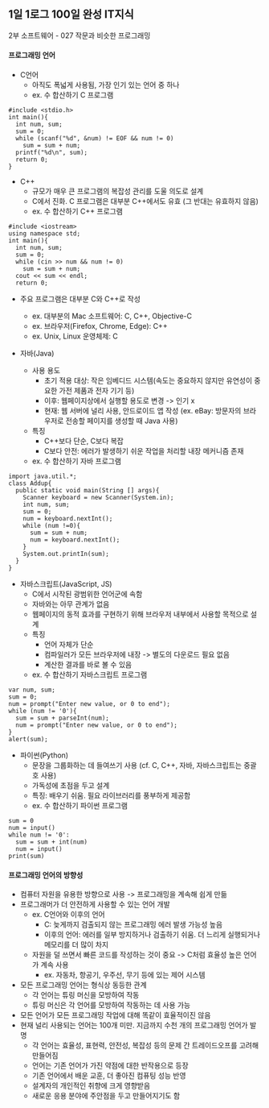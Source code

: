 ## 1일 1로그 100일 완성 IT지식

2부 소프트웨어 - 027 작문과 비슷한 프로그래밍

#### 프로그래밍 언어

- C언어
  - 아직도 폭넓게 사용됨, 가장 인기 있는 언어 중 하나
  - ex. 수 합산하기 C 프로그램

```
#include <stdio.h>
int main(){
  int num, sum;
  sum = 0;
  while (scanf("%d", &num) != EOF && num != 0)
    sum = sum + num;
  printf("%d\n", sum);
  return 0;
}
```

- C++
  - 규모가 매우 큰 프로그램의 복잡성 관리를 도울 의도로 설계
  - C에서 진화. C 프로그램은 대부분 C++에서도 유효 (그 반대는 유효하지 않음)
  - ex. 수 합산하기 C++ 프로그램

```
#include <iostream>
using namespace std;
int main(){
  int num, sum;
  sum = 0;
  while (cin >> num && num != 0)
    sum = sum + num;
  cout << sum << endl;
  return 0;
```

- 주요 프로그램은 대부분 C와 C++로 작성
  - ex. 대부분의 Mac 소프트웨어: C, C++, Objective-C
  - ex. 브라우저(Firefox, Chrome, Edge): C++
  - ex. Unix, Linux 운영체제: C

- 자바(Java)
  - 사용 용도
    - 초기 적용 대상: 작은 임베디드 시스템(속도는 중요하지 않지만 유연성이 중요한 가전 제품과 전자 기기 등)
    - 이후: 웹페이지상에서 실행할 용도로 변경 -> 인기 x
    - 현재: 웹 서버에 널리 사용, 안드로이드 앱 작성 (ex. eBay: 방문자의 브라우저로 전송할 페이지를 생성할 때 Java 사용)
  - 특징
    - C++보다 단순, C보다 복잡
    - C보다 안전: 에러가 발생하기 쉬운 작업을 처리할 내장 메커니즘 존재
  - ex. 수 합산하기 자바 프로그램

```
import java.util.*;
class Addup{
  public static void main(String [] args){
    Scanner keyboard = new Scanner(System.in);
    int num, sum;
    sum = 0;
    num = keyboard.nextInt();
    while (num !=0){
      sum = sum + num;
      num = keyboard.nextInt();
    }
    System.out.printIn(sum);
  }
}
```

- 자바스크립트(JavaScript, JS)
  - C에서 시작된 광범위한 언어군에 속함
  - 자바와는 아무 관계가 없음
  - 웹페이지의 동적 효과를 구현하기 위해 브라우저 내부에서 사용할 목적으로 설계
  - 특징
    - 언어 자체가 단순
    - 컴파일러가 모든 브라우저에 내장 -> 별도의 다운로드 필요 없음
    - 계산한 결과를 바로 볼 수 있음
  - ex. 수 합산하기 자바스크립트 프로그램
   
```
var num, sum;
sum = 0;
num = prompt("Enter new value, or 0 to end");
while (num != '0'){
  sum = sum + parseInt(num);
  num = prompt("Enter new value, or 0 to end");
}
alert(sum);
```

- 파이썬(Python)
  - 문장을 그룹화하는 데 들여쓰기 사용 (cf. C, C++, 자바, 자바스크립트는 중괄호 사용)
  - 가독성에 초점을 두고 설계
  - 특징: 배우기 쉬움. 필요 라이브러리를 풍부하게 제공함
  - ex. 수 합산하기 파이썬 프로그램
 
```
sum = 0
num = input()
while num != '0':
  sum = sum + int(num)
  num = input()
print(sum)
```

#### 프로그래밍 언어의 방향성

- 컴퓨터 자원을 유용한 방향으로 사용 -> 프로그래밍을 계속해 쉽게 만듦
- 프로그래머가 더 안전하게 사용할 수 있는 언어 개발
  - ex. C언어와 이후의 언어
    - C: 늦게까지 검출되지 않는 프로그래밍 에러 발생 가능성 높음
    - 이후의 언어: 에러를 일부 방지하거나 검출하기 쉬움. 더 느리게 실행되거나 메모리를 더 많이 차지
  - 자원을 덜 쓰면서 빠른 코드를 작성하는 것이 중요 -> C처럼 효율성 높은 언어가 계속 사용
    - ex. 자동차, 항공기, 우주선, 무기 등에 있는 제어 시스템
- 모든 프로그래밍 언어는 형식상 동등한 관계
  - 각 언어는 튜링 머신을 모방하여 작동
  - 튜링 머신은 각 언어를 모방하여 작동하는 데 사용 가능
- 모든 언어가 모든 프로그래밍 작업에 대해 똑같이 효율적이진 않음
- 현재 널리 사용되는 언어는 100개 미만. 지금까지 수천 개의 프로그래밍 언어가 발명
  - 각 언어는 효율성, 표현력, 안전성, 복잡성 등의 문제 간 트레이드오프를 고려해 만들어짐
  - 언어는 기존 언어가 가진 약점에 대한 반작용으로 등장
  - 기존 언어에서 배운 교훈, 더 좋아진 컴퓨팅 성능 반영
  - 설계자의 개인적인 취향에 크게 영향받음
  - 새로운 응용 분야에 주안점을 두고 만들어지기도 함
